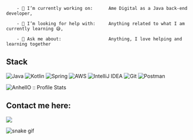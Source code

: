 


		- 🔭 I’m currently working on:      Ame Digital as a Java back-end developer, 		
    
		- 🤔 I’m looking for help with:     Anything related to what I am currently learning 😅,
    
		- 💬 Ask me about:                  Anything, I love helping and learning together

## Stack
![Java](https://img.shields.io/badge/java-%23ED8B00.svg?style=for-the-badge&logo=java&logoColor=white)
![Kotlin](https://img.shields.io/badge/kotlin-%230095D5.svg?style=for-the-badge&logo=kotlin&logoColor=white)
![Spring](https://img.shields.io/badge/spring-%236DB33F.svg?style=for-the-badge&logo=spring&logoColor=white)
![AWS](https://img.shields.io/badge/AWS-%23FF9900.svg?style=for-the-badge&logo=amazon-aws&logoColor=white)
![IntelliJ IDEA](https://img.shields.io/badge/IntelliJIDEA-000000.svg?style=for-the-badge&logo=intellij-idea&logoColor=white)
![Git](https://img.shields.io/badge/git-%23F05033.svg?style=for-the-badge&logo=git&logoColor=white)
![Postman](https://img.shields.io/badge/Postman-FF6C37?style=for-the-badge&logo=postman&logoColor=white)

<p align="left"><img src="https://github-readme-stats.vercel.app/api?username=guidorosario&show_icons=true&count_private=true&hide=contribs,issues&theme=chartreuse-dark" alt="AnhellO :: Profile Stats" /></p>

## Contact me here:
 <a href="https://www.linkedin.com/in/guilherme-almeida-b812b3141" target="_blank"><img src="https://img.shields.io/badge/-LinkedIn-%230077B5?style=for-the-badge&logo=linkedin&logoColor=white" target="_blank"></a> 

![snake gif](https://github.com/guidorosario/guidorosario/blob/output/github-contribution-grid-snake.svg)
